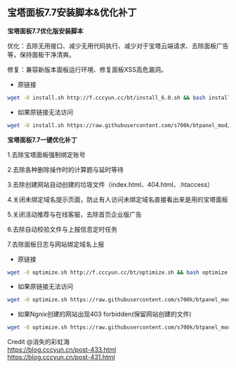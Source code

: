 ## 宝塔面板7.7安装脚本&优化补丁

**宝塔面板7.7优化版安装脚本**

优化：去除无用接口、减少无用代码执行、减少对于宝塔云端请求、去除面板广告等，保持面板干净清爽。

修复：兼容新版本面板运行环境、修复面板XSS高危漏洞。

* 原链接
```bash
wget -O install.sh http://f.cccyun.cc/bt/install_6.0.sh && bash install.sh
```
* 如果原链接无法访问
```bash
wget -O install.sh https://raw.githubusercontent.com/s700k/btpanel_mod/main/install_6.0_mod.sh && bash install.sh
```

**宝塔面板7.7一键优化补丁**

1.去除宝塔面板强制绑定账号

2.去除各种删除操作时的计算题与延时等待

3.去除创建网站自动创建的垃圾文件（index.html、404.html、.htaccess）

4.关闭未绑定域名提示页面，防止有人访问未绑定域名直接看出来是用的宝塔面板

5.关闭活动推荐与在线客服，去除首页企业版广告

6.去除自动校验文件与上报信息定时任务

7.去除面板日志与网站绑定域名上报

* 原链接
```bash
wget -O optimize.sh http://f.cccyun.cc/bt/optimize.sh && bash optimize.sh
```
* 如果原链接无法访问
```bash
wget -O optimize.sh https://raw.githubusercontent.com/s700k/btpanel_mod/main/optimize_mod.sh && bash optimize.sh
```
* 如果Ngnix创建的网站出现403 forbidden(保留网站创建的文件)
```bash
wget -O optimize.sh https://raw.githubusercontent.com/s700k/btpanel_mod/main/optimize_mod2.sh && bash optimize.sh
```

Credit @消失的彩虹海  
https://blog.cccyun.cn/post-433.html  
https://blog.cccyun.cn/post-431.html
